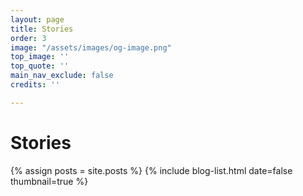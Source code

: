 ```yaml
---
layout: page
title: Stories
order: 3
image: "/assets/images/og-image.png"
top_image: ''
top_quote: ''
main_nav_exclude: false
credits: ''

---
```

# Stories

{% assign posts = site.posts %} {% include blog-list.html date=false thumbnail=true %}
